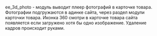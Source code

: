 ﻿ee_3d_photo - модуль выводит плеер фотографий в карточке товара. Фотографии подгружаются в адинке сайта, через раздел модули карточки товара.
Иконка 360 смотри в карточке товара сайта появляется если загружено хотя бы одно изображение.
Удаление кадров происходит руками.